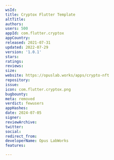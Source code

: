 ```yaml
---
wsId: 
title: Cryptox Flutter Template
altTitle: 
authors: 
users: 500
appId: com.flutter.cryptox
appCountry: 
released: 2021-07-31
updated: 2022-07-29
version: '1.0.1'
stars: 
ratings: 
reviews: 
size: 
website: https://opuslab.works/apps/crypto-nft
repository: 
issue: 
icon: com.flutter.cryptox.png
bugbounty: 
meta: removed
verdict: fewusers
appHashes: 
date: 2024-07-05
signer: 
reviewArchive: 
twitter: 
social: 
redirect_from: 
developerName: Opus LabWorks
features: 

---
```


